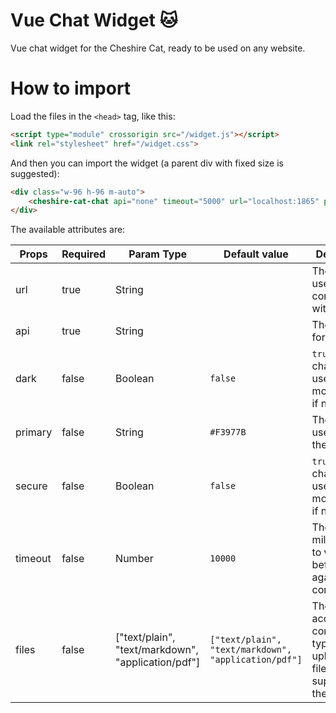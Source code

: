 # Vue Chat Widget 🐱

Vue chat widget for the Cheshire Cat, ready to be used on any website.

# How to import

Load the files in the `<head>` tag, like this:

```html
<script type="module" crossorigin src="/widget.js"></script>
<link rel="stylesheet" href="/widget.css">
```

And then you can import the widget (a parent div with fixed size is suggested):

```html
<div class="w-96 h-96 m-auto">
    <cheshire-cat-chat api="none" timeout="5000" url="localhost:1865" primary="#00ff00" dark />
</div>
```

The available attributes are:

| Props   | Required | Param Type | Default value | Description                                           |
|---------|----------|------------|---------------|-------------------------------------------------------|
| url     | true     | String     |               | The URL to use to communicate with the Cat. |
| api     | true     | String     |               | The API key for the Cat. |
| dark | false | Boolean | `false` | `true` if the chat have to use the dark mode. `false` if not. |
| primary | false | String | `#F3977B` | The color to use to stylize the chat. |
| secure | false | Boolean | `false` | `true` if the chat have to use the dark mode. `false` if not. |
| timeout | false | Number | `10000` | The delay (in milliseconds) to wait before trying again to connect. |
| files | false | ["text/plain", "text/markdown", "application/pdf"] | `["text/plain", "text/markdown", "application/pdf"]` | The accepted content types when uploading a file (must be supported by the cat) |
